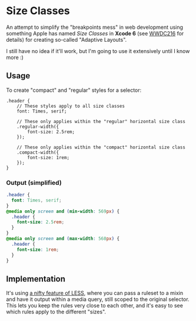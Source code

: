 # Size Classes

An attempt to simplify the "breakpoints mess" in web development using something Apple has named *Size Classes* in **Xcode 6** (see [WWDC216][] for details) for creating so-called "Adaptive Layouts".

I still have no idea if it'll work, but I'm going to use it extensively until I know more :)

## Usage

To create "compact" and "regular" styles for a selector:

```less
.header {
	// These styles apply to all size classes
	font: Times, serif;

	// These only applies within the "regular" horizontal size class
	.regular-width({
		font-size: 2.5rem;
	});

	// These only applies within the "compact" horizontal size class
	.compact-width({
		font-size: 1rem;
	});
}
```

### Output (simplified)

```css
.header {
  font: Times, serif;
}
@media only screen and (min-width: 569px) {
  .header {
    font-size: 2.5rem;
  }
}
@media only screen and (max-width: 568px) {
  .header {
    font-size: 1rem;
  }
}
```


## Implementation

It's using [a nifty feature of LESS][LESS-FEATURE], where you can pass a ruleset to a mixin and have it output within a media query, still scoped to the original selector. This lets you keep the rules very close to each other, and it's easy to see which rules apply to the different "sizes".

[WWDC216]: https://developer.apple.com/videos/wwdc/2014/?include=216#216
[LESS-FEATURE]: http://lesscss.org/features/#detached-rulesets-feature
